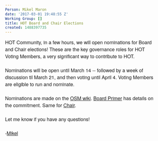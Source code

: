 ```yaml
---
Person: Mikel Maron
date: '2017-03-01 19:48:55 Z'
Working Group: []
title: HOT Board and Chair Elections
created: 1488397735
---
```

<div id="yiv7586114043yui_3_16_0_ym19_1_1488308181909_480133" style="-webkit-padding-start: 0px; font-family: HelveticaNeue-Light, 'Helvetica Neue Light', 'Helvetica Neue', Helvetica, Arial, 'Lucida Grande', sans-serif; font-size: 16px;">HOT Community, i<span id="yiv7586114043yui_3_16_0_ym19_1_1488308181909_480137" style="-webkit-padding-start: 0px;">n a few hours, we will open nominations for Board and Chair elections! These are the key governance roles for HOT Voting Members, a very significant way to contribute to HOT.</span></div><div id="yiv7586114043yui_3_16_0_ym19_1_1488308181909_480138" style="-webkit-padding-start: 0px; font-family: HelveticaNeue-Light, 'Helvetica Neue Light', 'Helvetica Neue', Helvetica, Arial, 'Lucida Grande', sans-serif; font-size: 16px;">&nbsp;</div><div id="yiv7586114043yui_3_16_0_ym19_1_1488308181909_480140" style="-webkit-padding-start: 0px; font-family: HelveticaNeue-Light, 'Helvetica Neue Light', 'Helvetica Neue', Helvetica, Arial, 'Lucida Grande', sans-serif; font-size: 16px;"><span id="yiv7586114043yui_3_16_0_ym19_1_1488308181909_480141" style="-webkit-padding-start: 0px;">Nominations will be open until March 14 -- followed by a week of discussion til March 21, and then voting until April 4. Voting Members are eligible to run and nominate.</span></div><div id="yiv7586114043yui_3_16_0_ym19_1_1488308181909_480142" style="-webkit-padding-start: 0px; font-family: HelveticaNeue-Light, 'Helvetica Neue Light', 'Helvetica Neue', Helvetica, Arial, 'Lucida Grande', sans-serif; font-size: 16px;">&nbsp;</div><div id="yiv7586114043yui_3_16_0_ym19_1_1488308181909_480144" style="-webkit-padding-start: 0px; font-family: HelveticaNeue-Light, 'Helvetica Neue Light', 'Helvetica Neue', Helvetica, Arial, 'Lucida Grande', sans-serif; font-size: 16px;">Nominations are made on the <a href="https://wiki.openstreetmap.org/wiki/Humanitarian_OSM_Team/Board_Elections_2017">OSM wiki</a>.&nbsp;<a href="https://docs.google.com/document/d/1ze85KMCa39KIzQPPTQL5EGZgDS84OC1j2sNNDPFNo2Y/edit">Board Primer</a> has details on the commitment.&nbsp;Same for <a href="https://docs.google.com/document/d/1Az1frA4OQx0KagLj5RQVaiK1bad2sAyw-My1ZIbEwPM/edit">Chair</a>.</div><div id="yiv7586114043yui_3_16_0_ym19_1_1488308181909_480155" style="-webkit-padding-start: 0px; font-family: HelveticaNeue-Light, 'Helvetica Neue Light', 'Helvetica Neue', Helvetica, Arial, 'Lucida Grande', sans-serif; font-size: 16px;">&nbsp;</div><div id="yiv7586114043yui_3_16_0_ym19_1_1488308181909_480158" style="-webkit-padding-start: 0px; font-family: HelveticaNeue-Light, 'Helvetica Neue Light', 'Helvetica Neue', Helvetica, Arial, 'Lucida Grande', sans-serif; font-size: 16px;">Let me know if you have any questions!</div><div style="-webkit-padding-start: 0px; font-family: HelveticaNeue-Light, 'Helvetica Neue Light', 'Helvetica Neue', Helvetica, Arial, 'Lucida Grande', sans-serif; font-size: 16px;">&nbsp;</div><div id="yiv7586114043yui_3_16_0_ym19_1_1488308181909_480159" style="-webkit-padding-start: 0px; font-family: HelveticaNeue-Light, 'Helvetica Neue Light', 'Helvetica Neue', Helvetica, Arial, 'Lucida Grande', sans-serif; font-size: 16px;" dir="ltr">-<a href="https://hotosm.org/users/mikel">Mikel</a></div>
